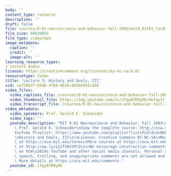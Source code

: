 ```yaml
---
body: ''
content_type: resource
description: ''
draft: false
file: courses/9-01-neuroscience-and-behavior-fall-2003/mit9_01f03_lec03_360p_16_9.mp4
file_size: 58930855
file_type: video/mp4
image_metadata:
  caption: ''
  credit: ''
  image-alt: ''
learning_resource_types:
- Lecture Audio
license: https://creativecommons.org/licenses/by-nc-sa/4.0/
resourcetype: Video
title: 'Lecture 3: History and Goals, III'
uid: ce73963f-b5db-4fb8-862d-dd1de951c28d
video_files:
  video_captions_file: /courses/9-01-neuroscience-and-behavior-fall-2003/1UE0QX5Raa-fT2YuCAT0tBZG3wZUdDfNA_transcript.webvtt
  video_thumbnail_file: https://img.youtube.com/vi/iTgy87R9yRE/default.jpg
  video_transcript_file: /courses/9-01-neuroscience-and-behavior-fall-2003/1UE0QX5Raa-fT2YuCAT0tBZG3wZUdDfNA_transcript.pdf
video_metadata:
  video_speakers: Prof. Gerald E. Schneider
  video_tags: ''
  youtube_description: "MIT 9.01 Neuroscience and Behavior, Fall 2003\nInstructor:\
    \ Prof. Gerald E. Schneider\nView the complete course: http://ocw.mit.edu/courses/brain-and-cognitive-sciences/9-01-neuroscience-and-behavior-fall-2003\n\
    YouTube Playlist: https://www.youtube.com/playlist?list=PLUl4u3cNGP63U7FmbKD9KClb-94dyPJim\n\
    \nHistory and Goals, III\n\nLicense: Creative Commons BY-NC-SA\nMore information\
    \ at https://ocw.mit.edu/terms\nMore courses at https://ocw.mit.edu\nSupport OCW\
    \ at http://ow.ly/a1If50zVRlQ\n\nWe encourage constructive comments and discussion\
    \ on OCW\u2019s YouTube and other social media channels. Personal attacks, hate\
    \ speech, trolling, and inappropriate comments are not allowed and may be removed.\
    \ More details at https://ocw.mit.edu/comments."
  youtube_id: iTgy87R9yRE
---
```

